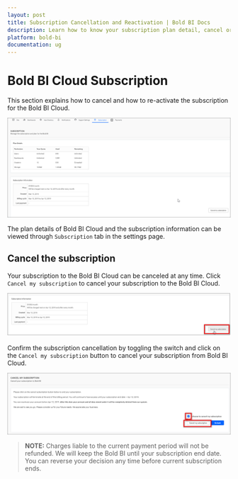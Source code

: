 ```yaml
---
layout: post
title: Subscription Cancellation and Reactivation | Bold BI Docs 
description: Learn how to know your subscription plan detail, cancel or reactivate the subscription for Bold BI Cloud.
platform: bold-bi
documentation: ug
---
```


# Bold BI Cloud Subscription

This section explains how to cancel and how to re-activate the subscription for the Bold BI Cloud.

![subscription Page](/static/assets/cloud/site-administration/images/subscription-page.png)

The plan details of Bold BI Cloud and the subscription information can be viewed through `Subscription` tab in the settings page.


## Cancel the subscription

Your subscription to the Bold BI Cloud can be canceled at any time. Click `Cancel my subscription` to cancel your subscription to the Bold BI Cloud.

![Cancel my subscription](/static/assets/cloud/site-administration/images/cancel-subscription.png)

Confirm the subscription cancellation by toggling the switch and click on the `Cancel my subscription` button to cancel your subscription from Bold BI Cloud.

![Cancel subscription confirmation](/static/assets/cloud/site-administration/images/cancel-subscription-confirmation.png)

> **NOTE:** 
Charges liable to the current payment period will not be refunded. We will keep the Bold BI until your subscription end date.
You can reverse your decision any time before current subscription ends.